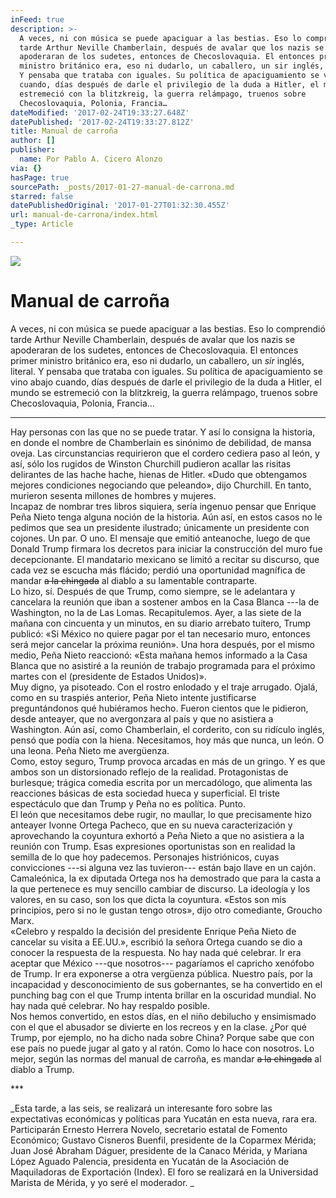 ```yaml
---
inFeed: true
description: >-
  A veces, ni con música se puede apaciguar a las bestias. Eso lo comprendió
  tarde Arthur Neville Chamberlain, después de avalar que los nazis se
  apoderaran de los sudetes, entonces de Checoslovaquia. El entonces primer
  ministro británico era, eso ni dudarlo, un caballero, un sir inglés, literal.
  Y pensaba que trataba con iguales. Su política de apaciguamiento se vino abajo
  cuando, días después de darle el privilegio de la duda a Hitler, el mundo se
  estremeció con la blitzkreig, la guerra relámpago, truenos sobre
  Checoslovaquia, Polonia, Francia…
dateModified: '2017-02-24T19:33:27.648Z'
datePublished: '2017-02-24T19:33:27.812Z'
title: Manual de carroña
author: []
publisher:
  name: Por Pablo A. Cicero Alonzo
via: {}
hasPage: true
sourcePath: _posts/2017-01-27-manual-de-carrona.md
starred: false
datePublishedOriginal: '2017-01-27T01:32:30.455Z'
url: manual-de-carrona/index.html
_type: Article

---
```

![](https://the-grid-user-content.s3-us-west-2.amazonaws.com/114f20de-a36f-455a-8a3f-c7b04060eedd.gif)

# Manual de carroña

A veces, ni con música se puede apaciguar a las bestias. Eso lo comprendió tarde Arthur Neville Chamberlain, después de avalar que los nazis se apoderaran de los sudetes, entonces de Checoslovaquia. El entonces primer ministro británico era, eso ni dudarlo, un caballero, un _sir_ inglés, literal. Y pensaba que trataba con iguales. Su política de apaciguamiento se vino abajo cuando, días después de darle el privilegio de la duda a Hitler, el mundo se estremeció con la blitzkreig, la guerra relámpago, truenos sobre Checoslovaquia, Polonia, Francia...

---

Hay personas con las que no se puede tratar. Y así lo consigna la historia, en donde el nombre de Chamberlain es sinónimo de debilidad, de mansa oveja. Las circunstancias requirieron que el cordero cediera paso al león, y así, sólo los rugidos de Winston Churchill pudieron acallar las risitas delirantes de las hache hache, hienas de Hitler. «Dudo que obtengamos mejores condiciones negociando que peleando», dijo Churchill. En tanto, murieron sesenta millones de hombres y mujeres.   
Incapaz de nombrar tres libros siquiera, sería ingenuo pensar que Enrique Peña Nieto tenga alguna noción de la historia. Aún así, en estos casos no le pedimos que sea un presidente ilustrado; únicamente un presidente con cojones. Un par. O uno. El mensaje que emitió anteanoche, luego de que Donald Trump firmara los decretos para iniciar la construcción del muro fue decepcionante. El mandatario mexicano se limitó a recitar su discurso, que cada vez se escucha más flácido; perdió una oportunidad magnífica de mandar ~~a la chingada~~ al diablo a su lamentable contraparte.  
Lo hizo, sí. Después de que Trump, como siempre, se le adelantara y cancelara la reunión que iban a sostener ambos en la Casa Blanca ---la de Washington, no la de Las Lomas. Recapitulemos. Ayer, a las siete de la mañana con cincuenta y un minutos, en su diario arrebato tuitero, Trump publicó: «Si México no quiere pagar por el tan necesario muro, entonces será mejor cancelar la próxima reunión». Una hora después, por el mismo medio, Peña Nieto reaccionó: «Esta mañana hemos informado a la Casa Blanca que no asistiré a la reunión de trabajo programada para el próximo martes con el (presidente de Estados Unidos)».   
Muy digno, ya pisoteado. Con el rostro enlodado y el traje arrugado. Ojalá, como en su traspiés anterior, Peña Nieto intente justificarse preguntándonos qué hubiéramos hecho. Fueron cientos que le pidieron, desde anteayer, que no avergonzara al país y que no asistiera a Washington. Aún así, como Chamberlain, el corderito, con su ridículo inglés, pensó que podía con la hiena. Necesitamos, hoy más que nunca, un león. O una leona. Peña Nieto me avergüenza.   
Como, estoy seguro, Trump provoca arcadas en más de un gringo. Y es que ambos son un distorsionado reflejo de la realidad. Protagonistas de burlesque; trágica comedia escrita por un mercadólogo, que alimenta las reacciones básicas de esta sociedad hueca y superficial. El triste espectáculo que dan Trump y Peña no es política. Punto.   
El león que necesitamos debe rugir, no maullar, lo que precisamente hizo anteayer Ivonne Ortega Pacheco, que en su nueva caracterización y aprovechando la coyuntura exhortó a Peña Nieto a que no asistiera a la reunión con Trump. Esas expresiones oportunistas son en realidad la semilla de lo que hoy padecemos. Personajes histriónicos, cuyas convicciones ---si alguna vez las tuvieron--- están bajo llave en un cajón. Camaleónica, la ex diputada Ortega nos ha demostrado que para la casta a la que pertenece es muy sencillo cambiar de discurso. La ideología y los valores, en su caso, son los que dicta la coyuntura. «Estos son mis principios, pero si no le gustan tengo otros», dijo otro comediante, Groucho Marx.   
«Celebro y respaldo la decisión del presidente Enrique Peña Nieto de cancelar su visita a EE.UU.», escribió la señora Ortega cuando se dio a conocer la respuesta de la respuesta. No hay nada qué celebrar. Ir era aceptar que México ---que nosotros--- pagaríamos el capricho xenófobo de Trump. Ir era exponerse a otra vergüenza pública. Nuestro país, por la incapacidad y desconocimiento de sus gobernantes, se ha convertido en el punching bag con el que Trump intenta brillar en la oscuridad mundial. No hay nada qué celebrar. No hay respaldo posible.   
Nos hemos convertido, en estos días, en el niño debilucho y ensimismado con el que el abusador se divierte en los recreos y en la clase. ¿Por qué Trump, por ejemplo, no ha dicho nada sobre China? Porque sabe que con ese país no puede jugar al gato y al ratón. Como lo hace con nosotros. Lo mejor, según las normas del manual de carroña, es mandar ~~a la chingada~~ al diablo a Trump.

\*\*\*

_Esta tarde, a las seis, se realizará un interesante foro sobre las expectativas económicas y políticas para Yucatán en esta nueva, rara era. Participarán Ernesto Herrera Novelo, secretario estatal de Fomento Económico; Gustavo Cisneros Buenfil, presidente de la Coparmex Mérida; Juan José Abraham Dáguer, presidente de la Canaco Mérida, y Mariana López Aguado Palencia, presidenta en Yucatán de la Asociación de Maquiladoras de Exportación (Index). El foro se realizará en la Universidad Marista de Mérida, y yo seré el moderador. _